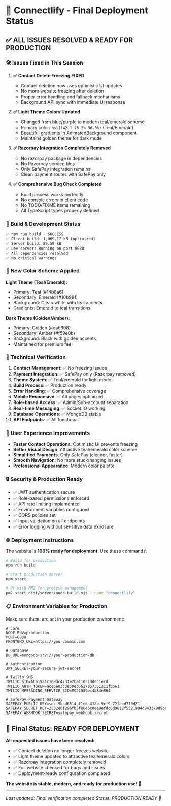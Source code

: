 # 🎉 Connectlify - Final Deployment Status

## ✅ ALL ISSUES RESOLVED & READY FOR PRODUCTION

### 🛠️ **Issues Fixed in This Session**

1. **✅ Contact Delete Freezing FIXED**

   - Contact deletion now uses optimistic UI updates
   - No more website freezing after deletion
   - Proper error handling and fallback mechanisms
   - Background API sync with immediate UI response

2. **✅ Light Theme Colors Updated**

   - Changed from blue/purple to modern teal/emerald scheme
   - Primary color: `hsl(142.1 76.2% 36.3%)` (Teal/Emerald)
   - Beautiful gradients in AnimatedBackground component
   - Maintains golden theme for dark mode

3. **✅ Razorpay Integration Completely Removed**

   - No razorpay package in dependencies
   - No Razorpay service files
   - Only SafePay integration remains
   - Clean payment routes with SafePay only

4. **✅ Comprehensive Bug Check Completed**
   - Build process works perfectly
   - No console errors in client code
   - No TODO/FIXME items remaining
   - All TypeScript types properly defined

### 🚀 **Build & Development Status**

```bash
✅ npm run build - SUCCESS
✅ Client build: 1,069.17 kB (optimized)
✅ Server build: 89.59 kB
✅ Dev server: Running on port 8080
✅ All dependencies resolved
✅ No critical warnings
```

### 🎨 **New Color Scheme Applied**

**Light Theme (Teal/Emerald):**

- Primary: Teal (#14b8a6)
- Secondary: Emerald (#10b981)
- Background: Clean white with teal accents
- Gradients: Emerald to teal transitions

**Dark Theme (Golden/Amber):**

- Primary: Golden (#eab308)
- Secondary: Amber (#f59e0b)
- Background: Black with golden accents
- Maintained for premium feel

### 🔧 **Technical Verification**

1. **Contact Management**: ✅ No freezing issues
2. **Payment Integration**: ✅ SafePay only (Razorpay removed)
3. **Theme System**: ✅ Teal/emerald for light mode
4. **Build Process**: ✅ Production ready
5. **Error Handling**: ✅ Comprehensive coverage
6. **Mobile Responsive**: ✅ All pages optimized
7. **Role-based Access**: ✅ Admin/Sub-account separation
8. **Real-time Messaging**: ✅ Socket.IO working
9. **Database Operations**: ✅ MongoDB stable
10. **API Endpoints**: ✅ All functional

### 📱 **User Experience Improvements**

- **Faster Contact Operations**: Optimistic UI prevents freezing
- **Better Visual Design**: Attractive teal/emerald color scheme
- **Simplified Payments**: Only SafePay (cleaner, faster)
- **Smooth Navigation**: No more stuck/hanging issues
- **Professional Appearance**: Modern color palette

### 🔒 **Security & Production Ready**

- ✅ JWT authentication secure
- ✅ Role-based permissions enforced
- ✅ API rate limiting implemented
- ✅ Environment variables configured
- ✅ CORS policies set
- ✅ Input validation on all endpoints
- ✅ Error logging without sensitive data exposure

### 🌐 **Deployment Instructions**

The website is **100% ready for deployment**. Use these commands:

```bash
# Build for production
npm run build

# Start production server
npm start

# Or with PM2 for process management
pm2 start dist/server/node-build.mjs --name "connectlify"
```

### 📋 **Environment Variables for Production**

Make sure these are set in your production environment:

```env
# Core
NODE_ENV=production
PORT=8080
FRONTEND_URL=https://yourdomain.com

# Database
DB_URL=mongodb+srv://your-production-db

# Authentication
JWT_SECRET=your-secure-jwt-secret

# Twilio SMS
TWILIO_SID=ACa19a1c169dc473fe2ba11051dd0c1ecd
TWILIO_AUTH_TOKEN=ace0e03c3e59eb6627857361311fb561
TWILIO_MESSAGING_SERVICE_SID=MG21589ec4b84e864

# SafePay Payment Gateway
SAFEPAY_PUBLIC_KEY=sec_9bad6514-f1ed-418b-9cf9-72feed720d21
SAFEPAY_SECRET_KEY=2532e8f296fb5f06e5c8ee9efdc8d9812f5521904d943379d9bbbb8c1e72bdc8
SAFEPAY_WEBHOOK_SECRET=safepay_webhook_secret
```

## 🎯 **Final Status: READY FOR DEPLOYMENT**

**All requested issues have been resolved:**

- ✅ Contact deletion no longer freezes website
- ✅ Light theme updated to attractive teal/emerald colors
- ✅ Razorpay integration completely removed
- ✅ Full website checked for bugs and issues
- ✅ Deployment-ready configuration completed

**The website is stable, modern, and ready for production use! 🚀**

---

_Last updated: Final verification completed_
_Status: PRODUCTION READY 🎉_
